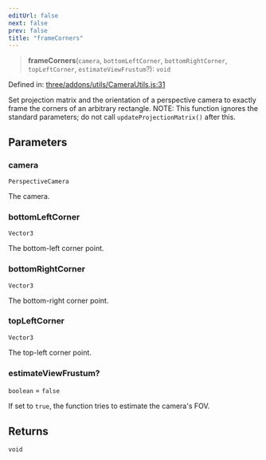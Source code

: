 ```yaml
---
editUrl: false
next: false
prev: false
title: "frameCorners"
---
```


> **frameCorners**(`camera`, `bottomLeftCorner`, `bottomRightCorner`, `topLeftCorner`, `estimateViewFrustum`?): `void`

Defined in: [three/addons/utils/CameraUtils.js:31](https://github.com/DefinitelyMaybe/three-i18n/blob/fa57b79433d1c349ffb23a78727299c8d4190136/three/addons/utils/CameraUtils.js#L31)

Set projection matrix and the orientation of a perspective camera
to exactly frame the corners of an arbitrary rectangle.
NOTE: This function ignores the standard parameters;
do not call `updateProjectionMatrix()` after this.

## Parameters

### camera

`PerspectiveCamera`

The camera.

### bottomLeftCorner

`Vector3`

The bottom-left corner point.

### bottomRightCorner

`Vector3`

The bottom-right corner point.

### topLeftCorner

`Vector3`

The top-left corner point.

### estimateViewFrustum?

`boolean` = `false`

If set to `true`, the function tries to estimate the camera's FOV.

## Returns

`void`
